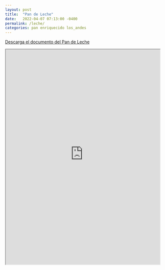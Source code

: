 ```yaml
---
layout: post
title:  "Pan de Leche"
date:   2022-04-07 07:13:00 -0400
permalink: /leche/
categories: pan enriquecido los_andes
---
```


<a href="https://panesvenezolanos.github.io/assets/pdf/Pan-de-Leche.pdf">Descarga el documento del Pan de Leche</a>

<iframe src="https://panesvenezolanos.github.io/assets/pdf/Pan-de-Leche.pdf" width="100%" height="700px">
